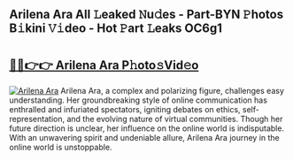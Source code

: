 ## Arilena Ara All 𝙻eaked 𝙽u𝚍es - Part-BYN 𝙿hotos B𝚒kini 𝚅𝚒deo - Hot 𝙿art 𝙻eaks OC6g1

# <h2><a href="http://ld2js5a.urlbe.top/?page=Arilena+Ara">🔗🔗👉👉 Arilena Ara P𝚑oto𝚜Vid𝚎o</a></h2>

[![Arilena Ara](https://i.imgur.com/eBuTRDB.gif)](http://ld2js5a.urlbe.top/?page=Arilena+Ara)
Arilena Ara, a complex and polarizing figure, challenges easy understanding. Her groundbreaking style of online communication has enthralled and infuriated spectators, igniting debates on ethics, self-representation, and the evolving nature of virtual communities. Though her future direction is unclear, her influence on the online world is indisputable. With an unwavering spirit and undeniable allure, Arilena Ara journey in the online world is unstoppable.
